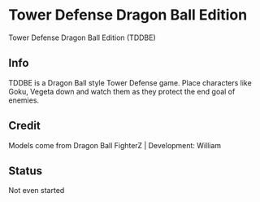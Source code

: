 # Tower Defense Dragon Ball Edition

Tower Defense Dragon Ball Edition (TDDBE)

## Info

TDDBE is a Dragon Ball style Tower Defense game. Place characters like Goku, Vegeta down and watch them as they protect the end goal of enemies.

## Credit

Models come from Dragon Ball FighterZ | Development: William

## Status

Not even started